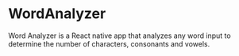 # WordAnalyzer
Word Analyzer is a React native app that analyzes any word input to determine the number of characters, consonants and vowels.
